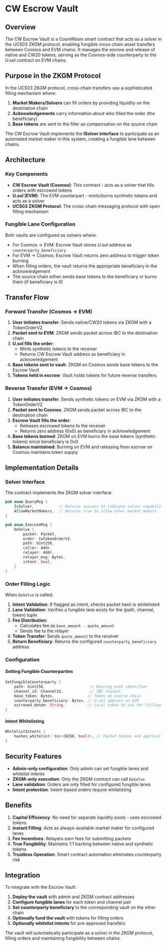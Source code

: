 # CW Escrow Vault

## Overview

The CW Escrow Vault is a CosmWasm smart contract that acts as a solver in the UCS03 ZKGM protocol, enabling fungible cross-chain asset transfers between Cosmos and EVM chains. It manages the escrow and release of native and CW20 tokens, serving as the Cosmos-side counterparty to the U.sol contract on EVM chains.

## Purpose in the ZKGM Protocol

In the UCS03 ZKGM protocol, cross-chain transfers use a sophisticated filling mechanism where:

1. **Market Makers/Solvers** can fill orders by providing liquidity on the destination chain
2. **Acknowledgements** carry information about who filled the order (the beneficiary)
3. **Base tokens** are sent to the filler as compensation on the source chain

The CW Escrow Vault implements the **ISolver interface** to participate as an automated market maker in this system, creating a fungible lane between chains.

## Architecture

### Key Components

- **CW Escrow Vault (Cosmos)**: This contract - acts as a solver that fills orders with escrowed tokens
- **U.sol (EVM)**: The EVM counterpart - mints/burns synthetic tokens and acts as a solver
- **UCS03 ZKGM Protocol**: The cross-chain messaging protocol with open filling mechanism

### Fungible Lane Configuration

Both vaults are configured as solvers where:

- For Cosmos → EVM: Escrow Vault stores U.sol address as `counterparty_beneficiary`
- For EVM → Cosmos: Escrow Vault returns zero address to trigger token burning
- When filling orders, the vault returns the appropriate beneficiary in the acknowledgement
- The source chain either sends base tokens to the beneficiary or burns them (if beneficiary is 0)

## Transfer Flow

### Forward Transfer (Cosmos → EVM)

1. **User initiates transfer**: Sends native/CW20 tokens via ZKGM with a TokenOrderV2
2. **Packet sent to EVM**: ZKGM sends packet across IBC to the destination chain
3. **U.sol fills the order**:
   - Mints synthetic tokens to the receiver
   - Returns CW Escrow Vault address as beneficiary in acknowledgement
4. **Base tokens sent to vault**: ZKGM on Cosmos sends base tokens to the Escrow Vault
5. **Tokens held in escrow**: Vault holds tokens for future reverse transfers

### Reverse Transfer (EVM → Cosmos)

1. **User initiates transfer**: Sends synthetic tokens on EVM via ZKGM with a TokenOrderV2
2. **Packet sent to Cosmos**: ZKGM sends packet across IBC to the destination chain
3. **Escrow Vault fills the order**:
   - Releases escrowed tokens to the receiver
   - Returns zero address (0x0) as beneficiary in acknowledgement
4. **Base tokens burned**: ZKGM on EVM burns the base tokens (synthetic tokens) since beneficiary is 0x0
5. **Balance maintained**: Burning on EVM and releasing from escrow on Cosmos maintains token supply

## Implementation Details

### Solver Interface

The contract implements the ZKGM solver interface:

```rust
pub enum QueryMsg {
    IsSolver,           // Returns success to indicate solver capability
    AllowMarketMakers,  // Returns true to allow other market makers
}

pub enum ExecuteMsg {
    DoSolve {
        packet: Packet,
        order: CwTokenOrderV2,
        path: Uint256,
        caller: Addr,
        relayer: Addr,
        relayer_msg: Bytes,
        intent: bool,
    }
}
```

### Order Filling Logic

When `DoSolve` is called:

1. **Intent Validation**: If flagged as intent, checks packet hash is whitelisted
2. **Lane Validation**: Verifies a fungible lane exists for the (path, channel, token) tuple
3. **Fee Distribution**:
   - Calculates fee as `base_amount - quote_amount`
   - Sends fee to the relayer
4. **Token Transfer**: Sends `quote_amount` to the receiver
5. **Return Beneficiary**: Returns the configured `counterparty_beneficiary` address

### Configuration

#### Setting Fungible Counterparties

```rust
SetFungibleCounterparty {
    path: Uint256,                    // Routing path identifier
    channel_id: ChannelId,            // IBC channel
    base_token: Bytes,               // Token on source chain
    counterparty_beneficiary: Bytes, // U.sol address on EVM
    escrowed_denom: String,          // Local token to use for filling
}
```

#### Intent Whitelisting

```rust
WhitelistIntents {
    hashes_whitelist: Vec<(H256, bool)>, // Packet hashes and approval
}
```

## Security Features

- **Admin-only configuration**: Only admin can set fungible lanes and whitelist intents
- **ZKGM-only execution**: Only the ZKGM contract can call `DoSolve`
- **Lane validation**: Orders are only filled for configured fungible lanes
- **Intent protection**: Intent-based orders require whitelisting

## Benefits

1. **Capital Efficiency**: No need for separate liquidity pools - uses escrowed tokens
2. **Instant Filling**: Acts as always-available market maker for configured lanes
3. **Fee Incentives**: Relayers earn fees for submitting packets
4. **True Fungibility**: Maintains 1:1 backing between native and synthetic tokens
5. **Trustless Operation**: Smart contract automation eliminates counterparty risk

## Integration

To integrate with the Escrow Vault:

1. **Deploy the vault** with admin and ZKGM contract addresses
2. **Configure fungible lanes** for each token and channel pair
3. **Set counterparty beneficiary** to the corresponding vault on the other chain
4. **Optionally fund the vault** with tokens for filling orders
5. **Optionally whitelist intents** for pre-approved transfers

The vault will automatically participate as a solver in the ZKGM protocol, filling orders and maintaining fungibility between chains.

